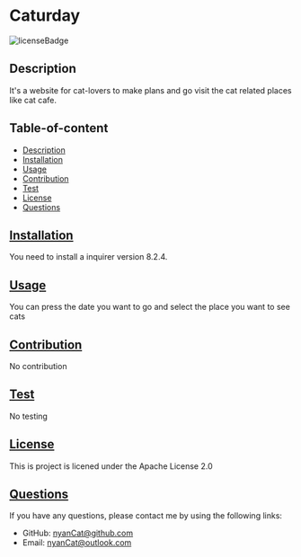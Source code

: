 # Caturday

![licenseBadge](https://img.shields.io/badge/license-apache--2.0-blue)
    
## Description
It's a website for cat-lovers to make plans and go visit the cat related places like cat cafe.

## Table-of-content
* [Description](#description)
* [Installation](#installation)
* [Usage](#usage)
* [Contribution](#contribution)
* [Test](#test)
* [License](#license)
* [Questions](#questions)
      
## [Installation](#table-of-content)
You need to install a inquirer version 8.2.4.
      
## [Usage](#table-of-content)
You can press the date you want to go and select the place you want to see cats
      
## [Contribution](#table-of-content)
No contribution

## [Test](#table-of-content)
No testing
      
## [License](#table-of-content)

  This is project is licened under the Apache License 2.0

## [Questions](#table-of-content)
If you have any questions, please contact me by using the following links:
* GitHub: [nyanCat@github.com](nyanCat@github.com)
* Email: [nyanCat@outlook.com](nyanCat@outlook.com)

